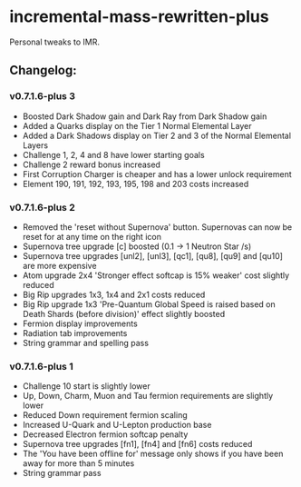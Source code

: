 # incremental-mass-rewritten-plus

Personal tweaks to IMR.

## Changelog:

### v0.7.1.6-plus 3

- Boosted Dark Shadow gain and Dark Ray from Dark Shadow gain
- Added a Quarks display on the Tier 1 Normal Elemental Layer
- Added a Dark Shadows display on Tier 2 and 3 of the Normal Elemental Layers
- Challenge 1, 2, 4 and 8 have lower starting goals
- Challenge 2 reward bonus increased
- First Corruption Charger is cheaper and has a lower unlock requirement
- Element 190, 191, 192, 193, 195, 198 and 203 costs increased

### v0.7.1.6-plus 2

- Removed the 'reset without Supernova' button. Supernovas can now be reset for at any time on the right icon
- Supernova tree upgrade [c] boosted (0.1 -> 1 Neutron Star /s)
- Supernova tree upgrades [unl2], [unl3], [qc1], [qu8], [qu9] and [qu10] are more expensive
- Atom upgrade 2x4 'Stronger effect softcap is 15% weaker' cost slightly reduced
- Big Rip upgrades 1x3, 1x4 and 2x1 costs reduced
- Big Rip upgrade 1x3 'Pre-Quantum Global Speed is raised based on Death Shards (before division)' effect slightly boosted
- Fermion display improvements
- Radiation tab improvements
- String grammar and spelling pass

### v0.7.1.6-plus 1

- Challenge 10 start is slightly lower
- Up, Down, Charm, Muon and Tau fermion requirements are slightly lower
- Reduced Down requirement fermion scaling
- Increased U-Quark and U-Lepton production base
- Decreased Electron fermion softcap penalty
- Supernova tree upgrades [fn1], [fn4] and [fn6] costs reduced
- The 'You have been offline for' message only shows if you have been away for more than 5 minutes
- String grammar pass
